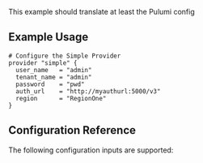 This example should translate at least the Pulumi config

## Example Usage

```hcl
# Configure the Simple Provider
provider "simple" {
  user_name   = "admin"
  tenant_name = "admin"
  password    = "pwd"
  auth_url    = "http://myauthurl:5000/v3"
  region      = "RegionOne"
}
```

## Configuration Reference

The following configuration inputs are supported:
